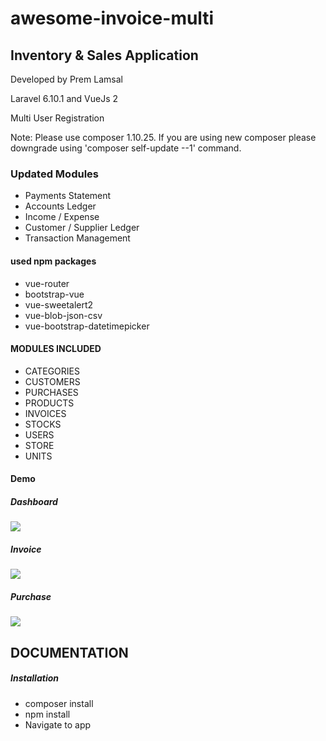 <h1>awesome-invoice-multi</h1>
<h2>Inventory & Sales Application</h2>
<p>Developed by Prem Lamsal</p>
<p>Laravel 6.10.1 and VueJs 2</p>
<p>Multi User Registration</p>
<p>Note: Please use composer 1.10.25. If you are using new composer please downgrade using 'composer self-update --1' command. </p>

<h3>Updated Modules</h3>
<ul>
<li>Payments Statement</li>
<li>Accounts Ledger</li>
<li>Income / Expense </li>
<li>Customer / Supplier Ledger</li>
<li>Transaction Management</li>
</ul>

<h4>used npm packages</h4>
<ul>
	<li>vue-router</li>
	<li>bootstrap-vue</li>
	<li>vue-sweetalert2</li>
	<li>vue-blob-json-csv</li>
	<li>vue-bootstrap-datetimepicker</li>
</ul>

<h4>MODULES INCLUDED</h4>
<ul>
	<li>CATEGORIES</li>
	<li>CUSTOMERS</li>
	<li>PURCHASES</li>
	<li>PRODUCTS</li>
	<li>INVOICES</li>
	<li>STOCKS</li>
	<li>USERS</li>
	<li>STORE</li>
	<li>UNITS</li>
</ul>
<h4>Demo</h4>
<h5>Dashboard</h5>
<img src="https://premlamsal.github.io/projects/awesome-invoice/images/demos/one.png">
<h5>Invoice</h5>
<img src="https://premlamsal.github.io/projects/awesome-invoice/images/demos/two.PNG">
<h5>Purchase</h5>
<img src="https://premlamsal.github.io/projects/awesome-invoice/images/demos/three.PNG">

<h2>DOCUMENTATION</h2>
<h5>Installation</h5>
<ul>
	<li>composer install</li>
	<li>npm install</li>
	<li>Navigate to app</li>
</ul>

